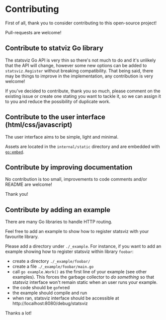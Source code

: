 Contributing
============

First of all, thank you to consider contributing to this open-source project!

Pull-requests are welcome!


## Contribute to statviz Go library

The statsviz Go API is very thin so there's not much to do and it's unlikely that
the API will change, however some new options can be added to `statsviz.Register` 
without breaking compatibility.
That being said, there may be things to improve in the implementation, any
contribution is very welcome!

If you've decided to contribute, thank you so much, please comment on the existing 
issue or create one stating you want to tackle it, so we can assign it to you and 
reduce the possibility of duplicate work.


## Contribute to the user interface (html/css/javascript)

The user interface aims to be simple, light and minimal.

Assets are located in the `internal/static` directory and are embedded with
[`go:embed`](https://pkg.go.dev/embed).


## Contribute by improving documentation

No contribution is too small, improvements to code comments and/or README
are welcome!

Thank you!


## Contribute by adding an example

There are many Go libraries to handle HTTP routing.

Feel free to add an example to show how to register statsviz with your favourite
library.

Please add a directory under `./_example`. For instance, if you want to add an
example showing how to register statsviz within library `foobar`:

 - create a directory `./_example/foobar/`
 - create a file `./_example/foobar/main.go`
 - call `go example.Work()` as the first line of your example (see other
   examples). This forces the garbage collector to _do something_ so that
   statsviz interface won't remain static when an user runs your example.
 - the code should be `gofmt`ed
 - the example should compile and run
 - when ran, statsviz interface should be accessible at http://localhost:8080/debug/statsviz

Thanks a lot!
